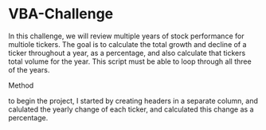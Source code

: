 # VBA-Challenge

In this challenge, we will review multiple years of stock performance for multiole tickers. The goal is to calculate the total growth and decline of a ticker throughout a year, as a percentage, and also calculate that tickers total volume for the year. This script must be able to loop through all three of the years.

Method

to begin the project, I started by creating headers in a separate column, and calulated the yearly change of each ticker, and calculated this change as a percentage.
